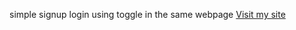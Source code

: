 simple signup login using toggle in the same webpage
[Visit my site](https://codecay7.github.io/signup-login-Togggle/)
